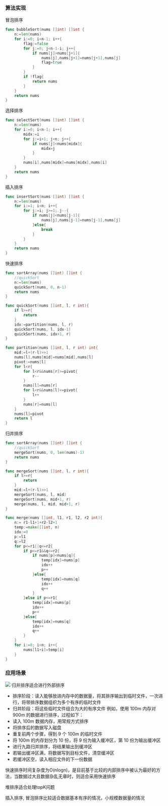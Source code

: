 ### 算法实现
冒泡排序
```go
func bubbleSort(nums []int) []int {
    n:=len(nums)
    for i:=0; i<n-1; i++{
        flag:=false
        for j:=0; j<n-1-i; j++{
            if nums[j]>nums[j+1]{
                nums[j],nums[j+1]=nums[j+1],nums[j]
                flag=true
            }
        }
        if !flag{
            return nums
        }
    }
    return nums
}
```
选择排序 
```go
func selectSort(nums []int) []int {
    n:=len(nums)
    for i:=0; i<n-1; i++{
        midx:=i
        for j:=i+1; j<n; j++{
            if nums[j]<nums[midx]{
                midx=j
            }
        }
        nums[i],nums[midx]=nums[midx],nums[i]
    }
    return nums
}
```
插入排序
```go
func insertSort(nums []int) []int {
    n:=len(nums)
    for i:=1; i<n; i++{
        for j:=i; j>=1; j--{
            if nums[j]<nums[j-1]{
                nums[j],nums[j-1]=nums[j-1],nums[j]
            }else{
                break
            }
        }
    }
    return nums
}
```
快速排序
```go
func sortArray(nums []int) []int {
    //quickSort
    n:=len(nums)
    quickSort(nums, 0, n-1)
    return nums
}

func quickSort(nums []int, l, r int){
    if l>=r{
        return 
    }
    idx:=partition(nums, l, r)
    quickSort(nums, l, idx-1)
    quickSort(nums, idx+1, r)
}

func partition(nums []int, l, r int) int{
    mid:=l+(r-l)>>1
    nums[l],nums[mid]=nums[mid],nums[l]
    pivot:=nums[l]
    for l<r{
        for l<r&&nums[r]>=pivot{
            r--
        }
        nums[l]=nums[r]
        for l<r&&nums[l]<=pivot{
            l++
        }
        nums[r]=nums[l]
    }
    nums[l]=pivot
    return l
}
```
归并排序
```go
func sortArray(nums []int) []int {
    //quickSort
    mergeSort(nums, 0, len(nums)-1)
    return nums
}

func mergeSort(nums []int, l, r int){
    if l>=r{
        return 
    }
    mid:=l+(r-l)>>1
    mergeSort(nums, l, mid)
    mergeSort(nums, mid+1, r)
    merge(nums, l, mid, mid+1, r)
}

func merge(nums []int, l1, r1, l2, r2 int){
    n:= r1-l1+1+r2-l2+1
    temp:=make([]int, n)
    idx:=0
    p:=l1
    q:=l2
    for p<=r1||q<=r2{
        if p<=r1&&q<=r2{
            if nums[p]<nums[q]{
                temp[idx]=nums[p]
                idx++
                p++
            }else{
                temp[idx]=nums[q]
                idx++
                q++
            }
        }else if p<=r1{
            temp[idx]=nums[p]
            idx++
            p++
        }else{
            temp[idx]=nums[q]
            idx++
            q++
        }
    }
    for i:=0; i<n; i++{
        nums[l1+i]=temp[i]
    }
}

```
### 应用场景
![](Pasted%20image%2020240305181107.png)
归并排序适合进行外部排序
- 排序阶段：读入能够放进内存中的数据量，将其排序输出到临时文件，一次进行，将带排序数据组织为多个有序的临时文件
- 归并阶段：将这些临时文件组合为大的有序文件
例如，使用 100m 内存对 900m 的数据进行排序，过程如下：
- 读入 100m 数据内存，用常规方式排序
- 将排序后的数据写入磁盘
- 重复前两个步骤，得到 9 个 100m 的临时文件
- 将 100m 的内存划分为 10 份，将 9 份为输入缓冲区，第 10 份为输出缓冲区
- 进行九路归并排序，将结果输出到缓冲区
- 若输出缓冲区满，将数据写到目标文件，清空缓冲区
- 若缓冲区空，读入相应文件的下一份数据

快速排序时间复杂度为O(nlogn)，是目前基于比较的内部排序中被认为最好的方法，当数据过大且数据杂乱无章时，则适合采用快速排序

堆排序适合处理topK问题

插入排序, 冒泡排序比较适合数据基本有序的情况，小规模数据量的情况

  
